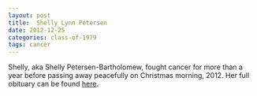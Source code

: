 ```yaml
---
layout: post
title:  Shelly Lynn Petersen
date: 2012-12-25
categories: class-of-1979
tags: cancer
---
```

Shelly, aka Shelly Petersen-Bartholomew, fought cancer for more than a year before passing away peacefully on Christmas morning, 2012. Her full obituary can be found [here](http://tinyurl.com/msvn4ge).
